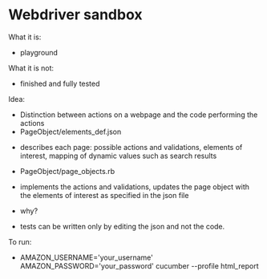 Webdriver sandbox
=================

What it is:

* playground

What it is not:

* finished and fully tested

Idea:

* Distinction between actions on a webpage and the code performing the actions
* PageObject/elements_def.json
- describes each page: possible actions and validations, elements of interest, mapping of dynamic values such as search results 
* PageObject/page_objects.rb
- implements the actions and validations, updates the page object with the elements of interest as specified in the json file
* why?
- tests can be written only by editing the json and not the code.

To run:
* AMAZON_USERNAME='your_username' AMAZON_PASSWORD='your_password' cucumber --profile html_report
 